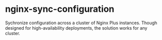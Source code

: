# nginx-sync-configuration
Sychronize configuration across a cluster of Nginx Plus instances. Though designed for high-availability deployments, the solution works for any cluster.
